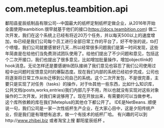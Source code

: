 # com.meteplus.teambition.api
鄱阳县星辰纸制品有限公司--中国最大的纸杯定制纸杯定做企业，从2016年开始全面使用teambition.很早就基于他们的接口(https://docs.teambition.com) 做二次开发，我们在这个系统上已经有将近20万个任务，并以每天500以上的速度增加，tb已经是我们公司每个员工进行全部日常工作的平台了，好不夸张的说，tb打个喷嚏，我们公司就要感冒好几天...所以经常很多问题我们是第一时间发现，这些年简直是在给他们当免费测试团队使用了。给他们提出了不少问题和意见，包括这个二次开接口，我们也提出了很多意见，比如增加批量操作，增加objectlink的hook消息。无论怎样还是要感谢tb团队接纳了我们意见也容忍了我们公司使用过程中出问题时反馈意见时的爆裂态度。现在我们内部的系统已经初步完成，公司也将逐渐将日常工作从tb迁移到公司自己的系统。这个二次开发包，不是很完善，主要只是实现了对任务（tasks）的操作，对于tb其他一些东西，比如什么知识库，公共文档(posts,works,entries)我们内部几乎不用，所以也就没有实现对这些对象操作的二次开发。对我们来说够用了。现在开放出来，有需要的可以当做参考。
这个库所依赖的库在我们Meteplus的其他仓下都公开了。
IDE是NetBeans.
顺便说一句，我们公司是一家一次性纸杯生产企业，在大家心目中，这是夕阳传统产业，但是我们是有理想有追求，做一个有技术的纸杯厂哈。
有兴趣的可以到http://www.zhibei.biz 或者淘宝上搜 鄱阳星辰纸杯 。
